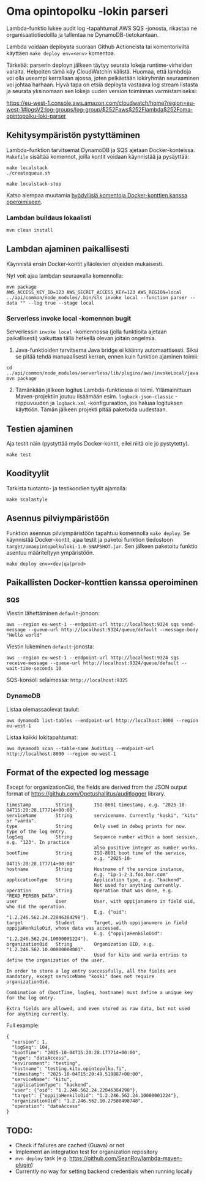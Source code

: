 # Oma opintopolku -lokin parseri

Lambda-funktio lukee audit log -tapahtumat AWS SQS -jonosta, rikastaa ne organisaatiotiedoilla ja tallentaa ne DynamoDB-tietokantaan.

Lambda voidaan deployata suoraan Github Actioneista tai komentoriviltä käyttäen `make deploy env=<env>` komentoa.

Tärkeää: parserin deployn jälkeen täytyy seurata lokeja runtime-virheiden varalta. Helpoiten tämä käy CloudWatchin kälistä.
Huomaa, että lambdoja voi olla useampi kerrallaan ajossa, joten pelkästään lokiryhmän seuraaminen voi johtaa harhaan.
Hyvä tapa on etsiä deployta vastaava log stream listasta ja seurata yksinomaan sen lokeja uuden version toiminnan varmistamiseksi:

https://eu-west-1.console.aws.amazon.com/cloudwatch/home?region=eu-west-1#logsV2:log-groups/log-group/$252Faws$252Flambda$252Foma-opintopolku-loki-parser

## Kehitysympäristön pystyttäminen

Lambda-funktion tarvitsemat DynamoDB ja SQS ajetaan Docker-konteissa. `Makefile` sisältää komennot, joilla kontit voidaan käynnistää ja pysäyttää:

``` shell
make localstack
./createqueue.sh

make localstack-stop
```

Katso alempaa muutamia [hyödyllisiä komentoja Docker-konttien kanssa operoimiseen](#paikallisten-docker-konttien-kanssa-operoiminen).

### Lambdan buildaus lokaalisti

```mvn clean install```

## Lambdan ajaminen paikallisesti

Käynnistä ensin Docker-kontit ylläolevien ohjeiden mukaisesti.

Nyt voit ajaa lambdan seuraavalla komennolla:

```shell
mvn package
AWS_ACCESS_KEY_ID=123 AWS_SECRET_ACCESS_KEY=123 AWS_REGION=local ../api/common/node_modules/.bin/sls invoke local --function parser --data "" --log true --stage local
```

### Serverless invoke local -komennon bugit

Serverlessin `invoke local` -komennossa (jolla funktioita ajetaan paikallisesti) vaikuttaa tällä hetkellä olevan joitain ongelmia.

1. Java-funktioiden tarvitsema Java bridge ei käänny automaattisesti. Siksi se pitää tehdä manuaalisesti kerran, ennen kuin funktion ajaminen toimii:

```shell
cd ../api/common/node_modules/serverless/lib/plugins/aws/invokeLocal/java
mvn package
```

2. Tämänkään jälkeen logitus Lambda-funktiossa ei toimi. Yllämainittuun Maven-projektiin joutuu lisäämään esim. `logback-json-classic` -riippuvuuden ja `logback.xml` -konfiguraation, jos haluaa logituksen käyttöön. Tämän jälkeen projekti pitää paketoida uudestaan.

## Testien ajaminen

Aja testit näin (pystyttää myös Docker-kontit, ellei niitä ole jo pystytetty).

```shell
make test
```

## Koodityylit

Tarkista tuotanto- ja testikoodien tyylit ajamalla:

```shell
make scalastyle
```

## Asennus pilviympäristöön

Funktion asennus pilviympäristöön tapahtuu komennolla `make deploy`. Se käynnistää Docker-kontit, ajaa testit ja paketoi funktion tiedostoon `target/omaopintopolkuloki-1.0-SNAPSHOT.jar`. Sen jälkeen paketoitu funktio asentuu määriteltyyn ympäristöön.

```shell
make deploy env=<dev|qa|prod>
```

## Paikallisten Docker-konttien kanssa operoiminen

### SQS

Viestin lähettäminen `default`-jonoon:

```shell
aws --region eu-west-1 --endpoint-url http://localhost:9324 sqs send-message --queue-url http://localhost:9324/queue/default --message-body "Hello world"
```

Viestin lukeminen `default`-jonosta:

```shell
aws --region eu-west-1 --endpoint-url http://localhost:9324 sqs receive-message --queue-url http://localhost:9324/queue/default --wait-time-seconds 10
```

SQS-konsoli selaimessa: `http://localhost:9325`

### DynamoDB

Listaa olemassaolevat taulut:

```shell
aws dynamodb list-tables --endpoint-url http://localhost:8000 --region eu-west-1
```

Listaa kaikki lokitapahtumat:
```shell
aws dynamodb scan --table-name AuditLog --endpoint-url http://localhost:8000 --region eu-west-1
```

## Format of the expected log message

Except for organizationOid, the fields are derived from the JSON output format of https://github.com/Opetushallitus/auditlogger library.

    timestamp         String        ISO-8601 timestamp, e.g. "2025-10-04T15:20:28.177714+00:00".
    serviceName       String        servicename. Currently "koski", "kitu" or "varda".
    type              String        Only used in debug prints for now. Type of the log entry.
    logSeq            String        Sequence number within a boot session, e.g. "123". In practice
                                    also positive integer as number works.
    bootTime          String        ISO-8601 boot time of the service,
                                    e.g. "2025-10-04T15:20:28.177714+00:00"
    hostname          String        Hostname of the service instance,
                                    e.g. "ip-1-2-3.foo.bar.com"
    applicationType   String        Application type, e.g. "backend".
                                    Not used for anything currently.
    operation         String        Operation that was done, e.g. "READ_PERSON_DATA".
    user              User          User, with oppijanumero in field oid, who did the operation.
                                    E.g. {"oid": "1.2.246.562.24.22846384298"}.
    target            Student       Target, with oppijanumero in field oppijaHenkiloOid, whose data was accessed.
                                    E.g. {"oppijaHenkiloOid": "1.2.246.562.24.10000001224"}.
    organizationOid   String        Organization OID, e.g. "1.2.246.562.10.00000000001".
                                    Used for kitu and varda entries to define the organization of the user.

    In order to store a log entry successfully, all the fields are mandatory, except serviceName "koski" does not require organizationOid.

    Combination of (bootTime, logSeq, hostname) must define a unique key for the log entry.

    Extra fields are allowed, and even stored as raw data, but not used for anything currently.

Full example:

    {
      "version": 1,
      "logSeq": 104,
      "bootTime": "2025-10-04T15:20:28.177714+00:00",
      "type": "dataAccess",
      "environment": "testing",
      "hostname": "testing.kitu.opintopolku.fi",
      "timestamp": "2025-10-04T15:20:49.519887+00:00",
      "serviceName": "kitu",
      "applicationType": "backend",
      "user": {"oid": "1.2.246.562.24.22846384298"},
      "target": {"oppijaHenkiloOid": "1.2.246.562.24.10000001224"},
      "organizationOid": "1.2.246.562.10.27580498748",
      "operation": "dataAccess"
    }

## TODO:

   * Check if failures are cached (Guava) or not
   * Implement an integration test for organization repository
   * `mvn deploy` task (e.g. https://github.com/SeanRoy/lambda-maven-plugin)
   * Currently no way for setting backend credentials when running locally
